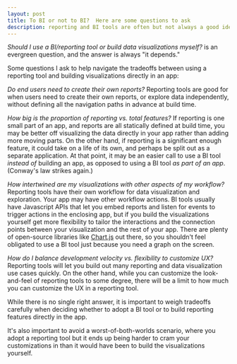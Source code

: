 ```yaml
---
layout: post
title: To BI or not to BI?  Here are some questions to ask
description: reporting and BI tools are often but not always a good idea for data exploration and visualization
---
```


_Should I use a BI/reporting tool or build data visualizations myself?_ is an evergreen question, and the answer is always "it depends."

Some questions I ask to help navigate the tradeoffs between using a reporting tool and building visualizations directly in an app:

_Do end users need to create their own reports?_  Reporting tools are good for when users need to create their own reports, or explore data independently, without defining all the navigation paths in advance at build time.

_How big is the proportion of reporting vs. total features?_  If reporting is one small part of an app, and reports are all statically defined at build time, you may be better off visualizing the data directly in your app rather than adding more moving parts.  On the other hand, if reporting
is a significant enough feature, it could take on a life of its own, and perhaps be split out as a separate application.  At that point, it
may be an easier call to use a BI tool _instead of_ building an app, as opposed to using a BI tool _as part of an app_. (Conway's law strikes again.)

_How intertwined are my visualizations with other aspects of my workflow?_ Reporting tools have their own workflow for data visualization
and exploration. Your app may have other workflow actions.  BI tools usually have Javascript APIs that let you embed reports and 
listen for events to trigger actions in the enclosing app, but if you build the visualizations yourself get more flexibility to tailor 
the interactions and the connection points between your visualization and the rest of your app.  There are plenty of open-source libraries
like [Chart.js](https://www.chartjs.org) out there, so you shouldn't feel obligated to use a BI tool just because you need a graph on the screen.

_How do I balance development velocity vs. flexibility to customize UX?_  Reporting tools will let you build out many reporting and data visualization
use cases quickly.  On the other hand, while you can customize the look-and-feel of reporting tools to some degree, there will be a limit to how much you can customize the UX in a reporting tool.

While there is no single right answer, it is important to weigh tradeoffs carefully when deciding whether to adopt a BI tool or to build reporting
features directly in the app.

It's also important to avoid a worst-of-both-worlds scenario, where you adopt a reporting tool but it ends up being harder to cram
your customizations in than it would have been to build the visualizations yourself.